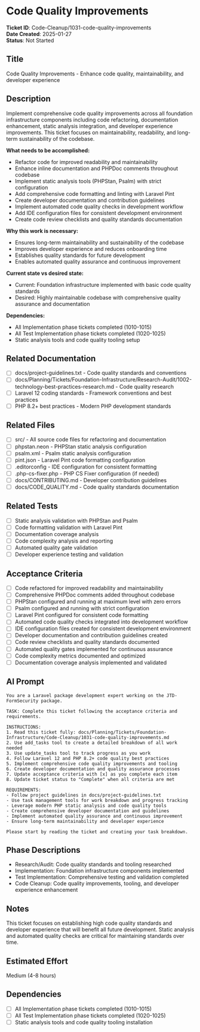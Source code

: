 # Code Quality Improvements

**Ticket ID**: Code-Cleanup/1031-code-quality-improvements  
**Date Created**: 2025-01-27  
**Status**: Not Started

## Title
Code Quality Improvements - Enhance code quality, maintainability, and developer experience

## Description
Implement comprehensive code quality improvements across all foundation infrastructure components including code refactoring, documentation enhancement, static analysis integration, and developer experience improvements. This ticket focuses on maintainability, readability, and long-term sustainability of the codebase.

**What needs to be accomplished:**
- Refactor code for improved readability and maintainability
- Enhance inline documentation and PHPDoc comments throughout codebase
- Implement static analysis tools (PHPStan, Psalm) with strict configuration
- Add comprehensive code formatting and linting with Laravel Pint
- Create developer documentation and contribution guidelines
- Implement automated code quality checks in development workflow
- Add IDE configuration files for consistent development environment
- Create code review checklists and quality standards documentation

**Why this work is necessary:**
- Ensures long-term maintainability and sustainability of the codebase
- Improves developer experience and reduces onboarding time
- Establishes quality standards for future development
- Enables automated quality assurance and continuous improvement

**Current state vs desired state:**
- Current: Foundation infrastructure implemented with basic code quality standards
- Desired: Highly maintainable codebase with comprehensive quality assurance and documentation

**Dependencies:**
- All Implementation phase tickets completed (1010-1015)
- All Test Implementation phase tickets completed (1020-1025)
- Static analysis tools and code quality tooling setup

## Related Documentation
- [ ] docs/project-guidelines.txt - Code quality standards and conventions
- [ ] docs/Planning/Tickets/Foundation-Infrastructure/Research-Audit/1002-technology-best-practices-research.md - Code quality research
- [ ] Laravel 12 coding standards - Framework conventions and best practices
- [ ] PHP 8.2+ best practices - Modern PHP development standards

## Related Files
- [ ] src/ - All source code files for refactoring and documentation
- [ ] phpstan.neon - PHPStan static analysis configuration
- [ ] psalm.xml - Psalm static analysis configuration
- [ ] pint.json - Laravel Pint code formatting configuration
- [ ] .editorconfig - IDE configuration for consistent formatting
- [ ] .php-cs-fixer.php - PHP CS Fixer configuration (if needed)
- [ ] docs/CONTRIBUTING.md - Developer contribution guidelines
- [ ] docs/CODE_QUALITY.md - Code quality standards documentation

## Related Tests
- [ ] Static analysis validation with PHPStan and Psalm
- [ ] Code formatting validation with Laravel Pint
- [ ] Documentation coverage analysis
- [ ] Code complexity analysis and reporting
- [ ] Automated quality gate validation
- [ ] Developer experience testing and validation

## Acceptance Criteria
- [ ] Code refactored for improved readability and maintainability
- [ ] Comprehensive PHPDoc comments added throughout codebase
- [ ] PHPStan configured and running at maximum level with zero errors
- [ ] Psalm configured and running with strict configuration
- [ ] Laravel Pint configured for consistent code formatting
- [ ] Automated code quality checks integrated into development workflow
- [ ] IDE configuration files created for consistent development environment
- [ ] Developer documentation and contribution guidelines created
- [ ] Code review checklists and quality standards documented
- [ ] Automated quality gates implemented for continuous assurance
- [ ] Code complexity metrics documented and optimized
- [ ] Documentation coverage analysis implemented and validated

## AI Prompt
```
You are a Laravel package development expert working on the JTD-FormSecurity package.

TASK: Complete this ticket following the acceptance criteria and requirements.

INSTRUCTIONS:
1. Read this ticket fully: docs/Planning/Tickets/Foundation-Infrastructure/Code-Cleanup/1031-code-quality-improvements.md
2. Use add_tasks tool to create a detailed breakdown of all work needed
3. Use update_tasks tool to track progress as you work
4. Follow Laravel 12 and PHP 8.2+ code quality best practices
5. Implement comprehensive code quality improvements and tooling
6. Create developer documentation and quality assurance processes
7. Update acceptance criteria with [x] as you complete each item
8. Update ticket status to "Complete" when all criteria are met

REQUIREMENTS:
- Follow project guidelines in docs/project-guidelines.txt
- Use task management tools for work breakdown and progress tracking
- Leverage modern PHP static analysis and code quality tools
- Create comprehensive developer documentation and guidelines
- Implement automated quality assurance and continuous improvement
- Ensure long-term maintainability and developer experience

Please start by reading the ticket and creating your task breakdown.
```

## Phase Descriptions
- Research/Audit: Code quality standards and tooling researched
- Implementation: Foundation infrastructure components implemented
- Test Implementation: Comprehensive testing and validation completed
- Code Cleanup: Code quality improvements, tooling, and developer experience enhancement

## Notes
This ticket focuses on establishing high code quality standards and developer experience that will benefit all future development. Static analysis and automated quality checks are critical for maintaining standards over time.

## Estimated Effort
Medium (4-8 hours)

## Dependencies
- [ ] All Implementation phase tickets completed (1010-1015)
- [ ] All Test Implementation phase tickets completed (1020-1025)
- [ ] Static analysis tools and code quality tooling installation
